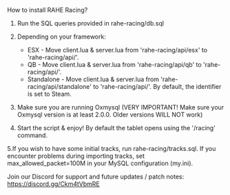 How to install RAHE Racing?

1. Run the SQL queries provided in rahe-racing/db.sql

2. Depending on your framework:
   * ESX - Move client.lua & server.lua from 'rahe-racing/api/esx' to 'rahe-racing/api/'.
   * QB - Move client.lua & server.lua from 'rahe-racing/api/qb' to 'rahe-racing/api/'.
   * Standalone - Move client.lua & server.lua from 'rahe-racing/api/standalone' to 'rahe-racing/api/'. By default, the identifier is set to Steam.

3. Make sure you are running Oxmysql (VERY IMPORTANT! Make sure your Oxmysql version is at least 2.0.0. Older versions WILL NOT work)   
4. Start the script & enjoy! By default the tablet opens using the '/racing' command.

5.If you wish to have some initial tracks, run rahe-racing/tracks.sql.
If you encounter problems during importing tracks, set max_allowed_packet=100M in your MySQL configuration (my.ini).

Join our Discord for support and future updates / patch notes: https://discord.gg/Ckm4tVbmRE